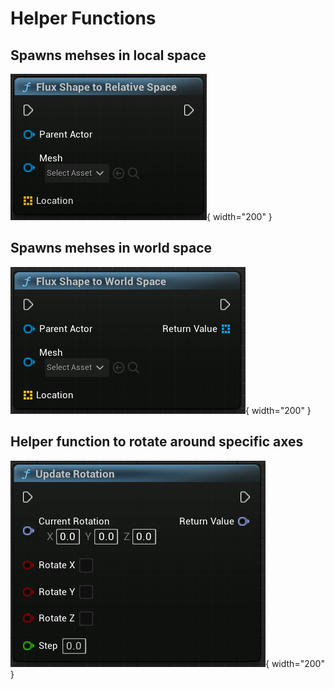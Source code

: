 # Helper Functions

## Spawns mehses in local space

![Local Space](../assets/images/flux-point/local-space.png){ width="200" }

## Spawns mehses in world space

![World Space](../assets/images/flux-point/world-space.png){ width="200" }

## Helper function to rotate around specific axes

![Update Rotation](../assets/images/flux-point/update-rotation.png){ width="200" }
